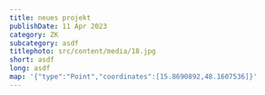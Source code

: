```yaml
---
title: neues projekt
publishDate: 11 Apr 2023
category: ZK
subcategory: asdf
titlephoto: src/content/media/18.jpg
short: asdf
long: asdf
map: '{"type":"Point","coordinates":[15.8690892,48.1607536]}'
---
```

